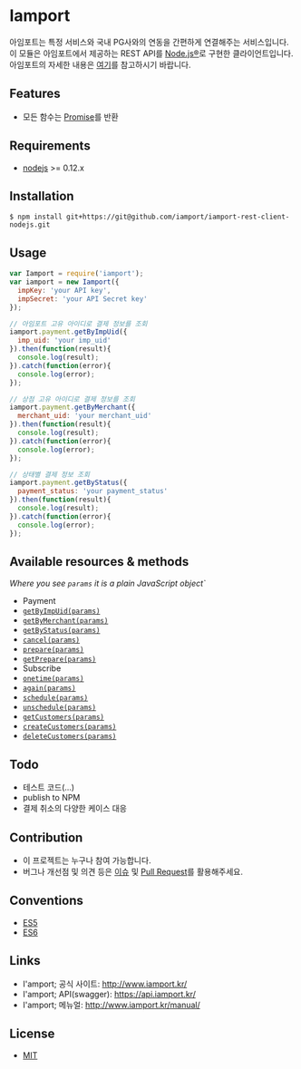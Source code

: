 # Iamport
아임포트는 특정 서비스와 국내 PG사와의 연동을 간편하게 연결해주는 서비스입니다.
이 모듈은 아임포트에서 제공하는 REST API를 [Node.js®](https://nodejs.org/)로 구현한 클라이언트입니다.
아임포트의 자세한 내용은 [여기](http://iamport.kr/)를 참고하시기 바랍니다.

## Features
- 모든 함수는 [Promise](http://www.html5rocks.com/ko/tutorials/es6/promises/)를 반환

## Requirements
- [nodejs](https://github.com/nodejs/node) >= 0.12.x

## Installation
```
$ npm install git+https://git@github.com/iamport/iamport-rest-client-nodejs.git
```

## Usage
```javascript
var Iamport = require('iamport');
var iamport = new Iamport({
  impKey: 'your API key',
  impSecret: 'your API Secret key'
});

// 아임포트 고유 아이디로 결제 정보를 조회
iamport.payment.getByImpUid({
  imp_uid: 'your imp_uid'  
}).then(function(result){
  console.log(result);
}).catch(function(error){
  console.log(error);
});

// 상점 고유 아이디로 결제 정보를 조회
iamport.payment.getByMerchant({
  merchant_uid: 'your merchant_uid'  
}).then(function(result){
  console.log(result);
}).catch(function(error){
  console.log(error);
});

// 상태별 결제 정보 조회
iamport.payment.getByStatus({
  payment_status: 'your payment_status'  
}).then(function(result){
  console.log(result);
}).catch(function(error){
  console.log(error);
});

```

## Available resources & methods
*Where you see `params` it is a plain JavaScript object`*
* Payment
 * [`getByImpUid(params)`](https://api.iamport.kr/#!/payments/getPaymentByImpUid)
 * [`getByMerchant(params)`](https://api.iamport.kr/#!/payments/getPaymentByMerchantUid)
 * [`getByStatus(params)`](https://api.iamport.kr/#!/payments/getPaymentsByStatus)
 * [`cancel(params)`](https://api.iamport.kr/#!/payments/cancelPayment)
 * [`prepare(params)`](https://api.iamport.kr/#!/payments.validation/preparePayment)
 * [`getPrepare(params)`](https://api.iamport.kr/#!/payments.validation/getPaymentPrepareByMerchantUid)
* Subscribe
 * [`onetime(params)`](https://api.iamport.kr/#!/subscribe/onetime)
 * [`again(params)`](https://api.iamport.kr/#!/subscribe/again)
 * [`schedule(params)`](https://api.iamport.kr/#!/subscribe/schedule)
 * [`unschedule(params)`](https://api.iamport.kr/#!/subscribe/unschedule)
 * [`getCustomers(params)`](https://api.iamport.kr/#!/subscribe.customer/customer_view)
 * [`createCustomers(params)`](https://api.iamport.kr/#!/subscribe.customer/customer_save)
 * [`deleteCustomers(params)`](https://api.iamport.kr/#!/subscribe.customer/customer_delete)

## Todo
- 테스트 코드(...)
- publish to NPM
- 결제 취소의 다양한 케이스 대응

## Contribution
- 이 프로젝트는 누구나 참여 가능합니다.
- 버그나 개선점 및 의견 등은 [이슈](https://github.com/iamport/iamport-rest-client-nodejs/issues) 및 [Pull Request](https://github.com/iamport/iamport-rest-client-nodejs/compare)를 활용해주세요. 

## Conventions
- [ES5](https://github.com/airbnb/javascript/tree/master/es5)
- [ES6](https://github.com/airbnb/javascript)

## Links
- I'amport; 공식 사이트: http://www.iamport.kr/
- I'amport; API(swagger): https://api.iamport.kr/
- I'amport; 메뉴얼: http://www.iamport.kr/manual/

## License
- [MIT](https://github.com/iamport/iamport-rest-client-nodejs/blob/master/LICENSE)

